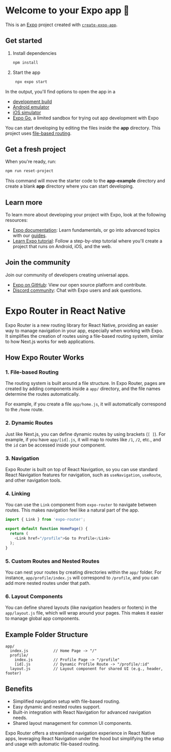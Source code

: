 # Welcome to your Expo app 👋

This is an [Expo](https://expo.dev) project created with [`create-expo-app`](https://www.npmjs.com/package/create-expo-app).

## Get started

1. Install dependencies

   ```bash
   npm install
   ```

2. Start the app

   ```bash
    npx expo start
   ```

In the output, you'll find options to open the app in a

- [development build](https://docs.expo.dev/develop/development-builds/introduction/)
- [Android emulator](https://docs.expo.dev/workflow/android-studio-emulator/)
- [iOS simulator](https://docs.expo.dev/workflow/ios-simulator/)
- [Expo Go](https://expo.dev/go), a limited sandbox for trying out app development with Expo

You can start developing by editing the files inside the **app** directory. This project uses [file-based routing](https://docs.expo.dev/router/introduction).

## Get a fresh project

When you're ready, run:

```bash
npm run reset-project
```

This command will move the starter code to the **app-example** directory and create a blank **app** directory where you can start developing.

## Learn more

To learn more about developing your project with Expo, look at the following resources:

- [Expo documentation](https://docs.expo.dev/): Learn fundamentals, or go into advanced topics with our [guides](https://docs.expo.dev/guides).
- [Learn Expo tutorial](https://docs.expo.dev/tutorial/introduction/): Follow a step-by-step tutorial where you'll create a project that runs on Android, iOS, and the web.

## Join the community

Join our community of developers creating universal apps.

- [Expo on GitHub](https://github.com/expo/expo): View our open source platform and contribute.
- [Discord community](https://chat.expo.dev): Chat with Expo users and ask questions.



# Expo Router in React Native

Expo Router is a new routing library for React Native, providing an easier way to manage navigation in your app, especially when working with Expo. It simplifies the creation of routes using a file-based routing system, similar to how Next.js works for web applications.

## How Expo Router Works

### 1. File-based Routing
The routing system is built around a file structure. In Expo Router, pages are created by adding components inside a `app/` directory, and the file names determine the routes automatically.

For example, if you create a file `app/home.js`, it will automatically correspond to the `/home` route.

### 2. Dynamic Routes
Just like Next.js, you can define dynamic routes by using brackets (`[ ]`). For example, if you have `app/[id].js`, it will map to routes like `/1`, `/2`, etc., and the `id` can be accessed inside your component.

### 3. Navigation
Expo Router is built on top of React Navigation, so you can use standard React Navigation features for navigation, such as `useNavigation`, `useRoute`, and other navigation tools.

### 4. Linking
You can use the `Link` component from `expo-router` to navigate between routes. This makes navigation feel like a natural part of the app.

```js
import { Link } from 'expo-router';

export default function HomePage() {
  return (
    <Link href="/profile">Go to Profile</Link>
  );
}
```

### 5. Custom Routes and Nested Routes
You can nest your routes by creating directories within the `app/` folder. For instance, `app/profile/index.js` will correspond to `/profile`, and you can add more nested routes under that path.

### 6. Layout Components
You can define shared layouts (like navigation headers or footers) in the `app/layout.js` file, which will wrap around your pages. This makes it easier to manage global app components.

## Example Folder Structure

```
app/
  index.js           // Home Page -> "/"
  profile/
    index.js         // Profile Page -> "/profile"
    [id].js          // Dynamic Profile Route -> "/profile/:id"
  layout.js          // Layout component for shared UI (e.g., header, footer)
```

## Benefits
- Simplified navigation setup with file-based routing.
- Easy dynamic and nested routes support.
- Built-in integration with React Navigation for advanced navigation needs.
- Shared layout management for common UI components.

Expo Router offers a streamlined navigation experience in React Native apps, leveraging React Navigation under the hood but simplifying the setup and usage with automatic file-based routing.

